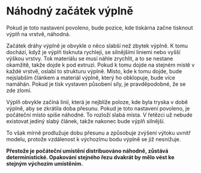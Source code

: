 Náhodný začátek výplně
====
Pokud je toto nastavení povoleno, bude pozice, kde tiskárna začne tisknout výplň na vrstvě, náhodná.

Začátek dráhy výplně je obvykle o něco slabší než zbytek výplně. K tomu dochází, když je výplň tisknuta rychleji, se silnějšími liniemi nebo vyšší výškou vrstvy. Tok materiálu se musí náhle zrychlit, a to se nestane okamžitě, takže dojde k pod extruzi. Pokud k tomu dojde na stejném místě v každé vrstvě, oslabí to strukturu výplně. Místo, kde k tomu dojde, bude nejslabším článkem a materiál výplně, který ho obklopuje, bude více namáhán. Pokud je tisk vystaven působení síly, je pravděpodobné, že se zde zlomí.

Výplň obvykle začíná linií, která je nejblíže poloze, kde byla tryska v době výplně, aby se zkrátila doba přesunu. Pokud je toto nastavení povoleno, je počáteční místo spíše náhodné. To rozloží slabá místa. V řetězci už nebude existovat jediný slabý článek, takže nakonec bude výplň silnější.

To však mírně prodlužuje dobu přesunu a způsobuje zvýšení výtoku uvnitř modelu, protože vzdálenost k výchozímu bodu výplně se již nesnižuje.

**Přestože je počáteční umístění distribuováno náhodně, zůstává deterministické. Opakování stejného řezu dvakrát by mělo vést ke stejným výchozím umístěním.**
